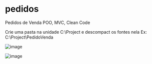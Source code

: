 # pedidos
Pedidos de Venda POO, MVC, Clean Code

Crie uma pasta na unidade C:\Project e descompact os fontes nela 
Ex: C:\Project\PedidoVenda

![image](https://user-images.githubusercontent.com/25334254/147150125-fc30c591-30e5-4520-ae23-351020b87e1d.png)


![image](https://user-images.githubusercontent.com/25334254/146410924-a51288b6-6c3c-4803-bfd9-4afbc68393e3.png)
